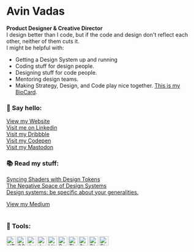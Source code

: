 # Avin Vadas
**Product Designer & Creative Director**<br/>
I design better than I code, but if the code and design don't reflect each other, neither of them cuts it. <br/>
I might be helpful with:
- Getting a Design System up and running
- Coding stuff for design people.
- Designing stuff for code people.
- Mentoring design teams.
- Making Strategy, Design, and Code play nice together.
<a href="https://bio.site/avinvadas">This is my BioCard</a>.


### 👋 Say hello:
<a href="https://avinvadas.com"> View my Website </a><br/>
<a href="https://www.linkedin.com/in/avinvadas/"> Visit me on Linkedin </a><br/>
<a href="https://dribbble.com/avinvadas"> Visit my Dribbble </a><br/>
<a href="https://codepen.io/avinvadas"> Visit my Codepen </a><br/>
<a href="https://mastodon.social/@avinvadas"> Visit my Mastodon </a><br/>      
          
### 📚 Read my stuff:
<a href="https://medium.com/design-bootcamp/syncing-glsl-shaders-with-design-tokens-fd3c4eed68cf" target="_blank">Syncing Shaders with Design Tokens</a><br/>
<a href="https://medium.com/design-bootcamp/the-negative-space-of-design-systems-951f141eb84c" target="_blank">The Negative Space of Design Systems</a><br/>
<a href="https://medium.com/design-bootcamp/be-very-general-about-the-specific-and-very-specific-about-the-general-48d29502385d" target="_blank">Design systems: be specific about your generalities.</a>

<a href="https://medium.com/@avinvadas"> View my Medium </a><br/>
<br/>
### 🧰 Tools: 

<img align="left" width="24px" padding="4px" alt="HTML" src="https://cdn.jsdelivr.net/gh/devicons/devicon@latest/icons/html5/html5-original.svg" />        
<img align="left" width="24px" padding="4px" alt="CSS" src="https://cdn.jsdelivr.net/gh/devicons/devicon@latest/icons/css3/css3-original.svg" />
<img align="left" width="24px" padding="4px" alt="Javascript"  src="https://cdn.jsdelivr.net/gh/devicons/devicon@latest/icons/javascript/javascript-original.svg" />
<img align="left" width="24px" padding="4px" alt="Javascript" src="https://cdn.jsdelivr.net/gh/devicons/devicon@latest/icons/git/git-original.svg" />
<img align="left" width="24px" padding="4px" alt="Vite" src="https://cdn.jsdelivr.net/gh/devicons/devicon@latest/icons/vitejs/vitejs-original.svg" />
<img align="left" width="24px" padding="4px" alt="React" src="https://cdn.jsdelivr.net/gh/devicons/devicon@latest/icons/react/react-original.svg" />
          
          
<img align="left" width="24px" padding="4px" alt="Three.js"  src="https://cdn.jsdelivr.net/gh/devicons/devicon@latest/icons/threejs/threejs-original.svg" />
<img align="left" width="24px" padding="4px" alt="Storybook.js"  src="https://cdn.jsdelivr.net/gh/devicons/devicon@latest/icons/storybook/storybook-original.svg" />
<img align="left" width="24px" padding="4px" alt="Blender"  src="https://cdn.jsdelivr.net/gh/devicons/devicon@latest/icons/blender/blender-original.svg" />
<img align="left" width="24px" padding="4px" alt="Figma"  src="https://cdn.jsdelivr.net/gh/devicons/devicon@latest/icons/figma/figma-original.svg" />

